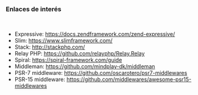 ### Enlaces de interés

<br>

- Expressive: https://docs.zendframework.com/zend-expressive/
- Slim: https://www.slimframework.com/
- Stack: http://stackphp.com/
- Relay PHP: https://github.com/relayphp/Relay.Relay
- Spiral: https://spiral-framework.com/guide
- Middleman: https://github.com/mindplay-dk/middleman
- PSR-7 middleware: https://github.com/oscarotero/psr7-middlewares
- PSR-15 middleware: https://github.com/middlewares/awesome-psr15-middlewares
